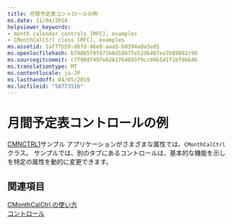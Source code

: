 ```yaml
---
title: 月間予定表コントロールの例
ms.date: 11/04/2016
helpviewer_keywords:
- month calendar controls [MFC], examples
- CMonthCalCtrl class [MFC], examples
ms.assetid: 1af7fb59-d6fd-46e0-aaa5-b0394a0a3ed5
ms.openlocfilehash: b798b5f9fd71b6d18b7fe52d6407ea7b89892c90
ms.sourcegitcommit: c7f90df497e6261764893f9cc04b5d1f1bf0b64b
ms.translationtype: MT
ms.contentlocale: ja-JP
ms.lasthandoff: 04/05/2019
ms.locfileid: "58773516"
---
```

# <a name="month-calendar-control-examples"></a>月間予定表コントロールの例

[CMNCTRL1](../overview/visual-cpp-samples.md)サンプル アプリケーションがさまざまな属性では、`CMonthCalCtrl`クラス。 サンプルでは、別のタブにあるコントロールは、基本的な機能を示しを特定の属性を動的に変更できます。

## <a name="see-also"></a>関連項目

[CMonthCalCtrl の使い方](../mfc/using-cmonthcalctrl.md)<br/>
[コントロール](../mfc/controls-mfc.md)
